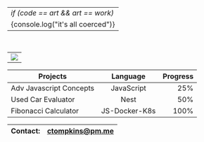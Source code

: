<div align="center">
  <table><tr><td>  
 <em>if (code == art && art == work)<br />
  </tr></td>
   <tr><td>
  {console.log("it's all coerced")}</em>
   </tr></td>
   </table>
</div><br />
 <div align="center" border="5px solid red">
 <table><tr><td>     
<img src="https://user-images.githubusercontent.com/4887640/133912224-dcf8f361-3a8c-470e-9040-93477b05b4a6.gif"/>
</td></tr></table>

</p>
  
 <div align="center">

| Projects   |     Language     |  Progress |
|----------|:-------------:|------:|
| Adv Javascript Concepts|  JavaScript | 25% |
| Used Car Evaluator |    Nest   |   50% |
| Fibonacci Calculator | JS-Docker-K8s |  100% |

 | Contact: | ctompkins@pm.me |
 |----------|:-------------:|
</div>
<!-- </p>
 <p align="center" style="color:salmon">
  - Building NestJS projects <br />
  - Completing advanced JavaScript coursework <br />
  - Will collaborate on React projects <br /><br />
  - ctompkins@pm.me
  
 </p>-->
 
 

<!---
charlytron/charlytron is a ✨ special ✨ repository because its `README.md` (this file) appears on your GitHub profile.
You can click the Preview link to take a look at your changes.
--->
